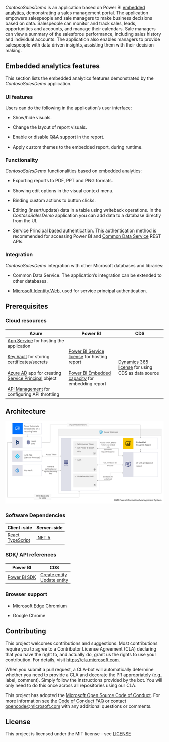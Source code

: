*ContosoSalesDemo* is an application based on Power BI [embedded analytics]( https://docs.microsoft.com/power-bi/developer/embedded/), demonstrating a sales management portal. The application empowers salespeople and sale managers to make business decisions based on data. Salespeople can monitor and track sales, leads, opportunities and accounts, and manage their calendars. Sale managers can view a summary of the salesforce performance, including sales history and individual accounts. The application also enables managers to provide salespeople with data driven insights, assisting them with their decision making.



## Embedded analytics features

This section lists the embedded analytics features demonstrated by the *ContosoSalesDemo* application.



### UI features

Users can do the following in the application’s user interface:

* Show/hide visuals.

* Change the layout of report visuals.

* Enable or disable Q&A support in the report.

* Apply custom themes to the embedded report, during runtime.



### Functionality

*ContosoSalesDemo*  functionalities based on embedded analytics:

* Exporting reports to PDF, PPT and PNG formats.

* Showing edit options in the visual context menu.

* Binding custom actions to button clicks.

* Editing (insert/update) data in a table using writeback operations. In the *ContosoSalesDemo* application you can add data to a database directly from the UI.

* Service Principal based authentication. This authentication method is recommended for accessing Power BI and [Common Data Service](https://docs.microsoft.com/powerapps/maker/common-data-service/data-platform-intro) REST APIs.



### Integration

*ContosoSalesDemo*  integration with other Microsoft databases and libraries:

* Common Data Service. The application’s  integration can be extended to other databases.

* [Microsoft.Identity.Web](https://github.com/AzureAD/microsoft-identity-web/), used for service principal authentication.



## Prerequisites


### Cloud resources

|Azure|Power BI|CDS|
|-----|--------|---|
|[App Service](https://azure.microsoft.com/en-in/services/app-service/) for hosting the application <br /><br /> [Key Vault](https://azure.microsoft.com/en-in/services/key-vault/) for storing certificates/secrets <br /><br /> [Azure AD](https://docs.microsoft.com/en-us/azure/active-directory/manage-apps/what-is-application-management) app for creating [Service Principal](https://docs.microsoft.com/en-us/azure/active-directory/develop/app-objects-and-service-principals) object <br /><br /> [API Management](https://azure.microsoft.com/en-in/services/api-management/) for configuring API throttling|[Power BI Service license](https://powerbi.microsoft.com/en-us/pricing/) for hosting report <br /><br /> [Power BI Embedded capacity](https://azure.microsoft.com/en-in/pricing/details/power-bi-embedded/) for embedding report|[Dynamics 365 license](https://dynamics.microsoft.com/en-in/pricing/) for using CDS as data source|



## Architecture

![Architecture](WarehouseDemo/ClientApp/src/assets/Images/architecture.png)



### Software Dependencies

|Client-side|Server-side|
|-----------|-----------|
|[React](https://reactjs.org/) <br /> [TypeScript](https://www.typescriptlang.org/docs/)|[.NET 5](https://dotnet.microsoft.com/download/dotnet/5.0)|



### SDK/ API references

|Power BI|CDS|
|--------|---|
|[Power BI SDK](https://github.com/microsoft/PowerBI-CSharp)|[Create entity](https://docs.microsoft.com/en-us/powerapps/developer/common-data-service/webapi/create-entity-web-api) <br /> [Update entity](https://docs.microsoft.com/en-us/powerapps/developer/common-data-service/webapi/update-delete-entities-using-web-api)|



### Browser support

* Microsoft Edge Chromium

* Google Chrome



## Contributing

This project welcomes contributions and suggestions. Most contributions require you to
agree to a Contributor License Agreement (CLA) declaring that you have the right to,
and actually do, grant us the rights to use your contribution. For details, visit
https://cla.microsoft.com.

When you submit a pull request, a CLA-bot will automatically determine whether you need
to provide a CLA and decorate the PR appropriately (e.g., label, comment). Simply follow the
instructions provided by the bot. You will only need to do this once across all repositories using our CLA.

This project has adopted the [Microsoft Open Source Code of Conduct](https://opensource.microsoft.com/codeofconduct/).
For more information see the [Code of Conduct FAQ](https://opensource.microsoft.com/codeofconduct/faq/)
or contact [opencode@microsoft.com](mailto:opencode@microsoft.com) with any additional questions or comments.



## License
This project is licensed under the MIT license - see [LICENSE](./LICENSE.txt)
